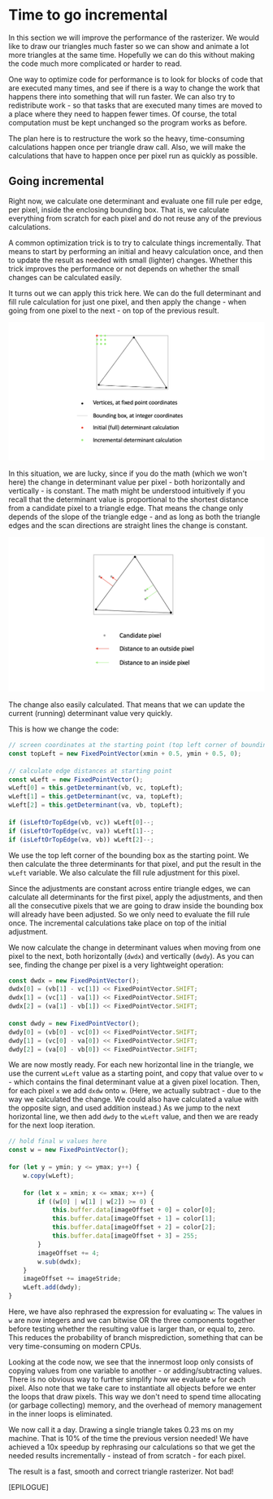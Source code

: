 # Time to go incremental

In this section we will improve the performance of the rasterizer. We would like to draw our triangles much faster so we can show and animate a lot more triangles at the same time. Hopefully we can do this without making the code much more complicated or harder to read.

One way to optimize code for performance is to look for blocks of code that are executed many times, and see if there is a way to change the work that happens there into something that will run faster. We can also try to redistribute work - so that tasks that are executed many times are moved to a place where they need to happen fewer times. Of course, the total computation must be kept unchanged so the program works as before.

The plan here is to restructure the work so the heavy, time-consuming calculations happen once per triangle draw call. Also, we will make the calculations that have to happen once per pixel run as quickly as possible.

## Going incremental

Right now, we calculate one determinant and evaluate one fill rule per edge, per pixel, inside the enclosing bounding box. That is, we calculate everything from scratch for each pixel and do not reuse any of the previous calculations.

A common optimization trick is to try to calculate things incrementally. That means to start by performing an initial and heavy calculation once, and then to update the result as needed with small (lighter) changes.
Whether this trick improves the performance or not depends on whether the small changes can be calculated easily.

It turns out we can apply this trick here. We can do the full determinant and fill rule calculation for just one pixel, and then apply the change - when going from one pixel to the next - on top of the previous result.

![](../images/9-incremental.png)

In this situation, we are lucky, since if you do the math (which we won't here) the change in determinant value per pixel - both horizontally and vertically - is constant. The math might be understood intuitively if you recall that the determinant value is proportional to the shortest distance from a candidate pixel to a triangle edge. That means the change only depends of the slope of the triangle edge - and as long as both the triangle edges and the scan directions are straight lines the change is constant.

![](../images/9-constant-change.png)

The change also easily calculated. That means that we can update the current (running) determinant value very quickly.

This is how we change the code:

```JavaScript
// screen coordinates at the starting point (top left corner of bounding box, at pixel center)
const topLeft = new FixedPointVector(xmin + 0.5, ymin + 0.5, 0);

// calculate edge distances at starting point
const wLeft = new FixedPointVector();
wLeft[0] = this.getDeterminant(vb, vc, topLeft);
wLeft[1] = this.getDeterminant(vc, va, topLeft);
wLeft[2] = this.getDeterminant(va, vb, topLeft);

if (isLeftOrTopEdge(vb, vc)) wLeft[0]--;
if (isLeftOrTopEdge(vc, va)) wLeft[1]--;
if (isLeftOrTopEdge(va, vb)) wLeft[2]--;
```

We use the top left corner of the bounding box as the starting point. We then calculate the three determinants for that pixel, and put the result in the `wLeft` variable. We also calculate the fill rule adjustment for this pixel.

Since the adjustments are constant across entire triangle edges, we can calculate all determinants for the first pixel, apply the adjustments, and then all the consecutive pixels that we are going to draw inside the bounding box will already have been adjusted. So we only need to evaluate the fill rule once. The incremental calculations take place on top of the initial adjustment.

We now calculate the change in determinant values when moving from one pixel to the next, both horizontally (`dwdx`) and vertically (`dwdy`). As you can see, finding the change per pixel is a very lightweight operation:

```JavaScript
const dwdx = new FixedPointVector();
dwdx[0] = (vb[1] - vc[1]) << FixedPointVector.SHIFT;
dwdx[1] = (vc[1] - va[1]) << FixedPointVector.SHIFT;
dwdx[2] = (va[1] - vb[1]) << FixedPointVector.SHIFT;

const dwdy = new FixedPointVector();
dwdy[0] = (vb[0] - vc[0]) << FixedPointVector.SHIFT;
dwdy[1] = (vc[0] - va[0]) << FixedPointVector.SHIFT;
dwdy[2] = (va[0] - vb[0]) << FixedPointVector.SHIFT;
```

We are now mostly ready. For each new horizontal line in the triangle, we use the current `wLeft` value as a starting point, and copy that value over to `w` - which contains the final determinant value at a given pixel location. Then, for each pixel `x` we add `dxdw` onto `w`. (Here, we actually subtract - due to the way we calculated the change. We could also have calculated a value with the opposite sign, and used addition instead.) As we jump to the next horizontal line, we then add `dwdy` to the `wLeft` value, and then we are ready for the next loop iteration.

```JavaScript
// hold final w values here
const w = new FixedPointVector();

for (let y = ymin; y <= ymax; y++) {
    w.copy(wLeft);

    for (let x = xmin; x <= xmax; x++) {
        if ((w[0] | w[1] | w[2]) >= 0) {
            this.buffer.data[imageOffset + 0] = color[0];
            this.buffer.data[imageOffset + 1] = color[1];
            this.buffer.data[imageOffset + 2] = color[2];
            this.buffer.data[imageOffset + 3] = 255;
        }
        imageOffset += 4;
        w.sub(dwdx);
    }
    imageOffset += imageStride;
    wLeft.add(dwdy);
}
```

Here, we have also rephrased the expression for evaluating `w`: The values in `w` are now integers and we can bitwise OR the three components together before testing whether the resulting value is larger than, or equal to, zero. This reduces the probability of branch misprediction, something that can be very time-consuming on modern CPUs.

Looking at the code now, we see that the innermost loop only consists of copying values from one variable to another - or adding/subtracting values. There is no obvious way to further simplify how we evaluate `w` for each pixel. Also note that we take care to instantiate all objects before we enter the loops that draw pixels. This way we don't need to spend time allocating (or garbage collecting) memory, and the overhead of memory management in the inner loops is eliminated.

We now call it a day. Drawing a single triangle takes 0.23 ms on my machine. That is 10% of the time the previous version needed! We have achieved a 10x speedup by rephrasing our calculations so that we get the needed results incrementally - instead of from scratch - for each pixel.

The result is a fast, smooth and correct triangle rasterizer. Not bad!

[EPILOGUE]
